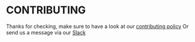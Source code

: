 # CONTRIBUTING 

Thanks for checking, make sure to have a look at our [contributing policy](https://gitlab.memri.io/memri/constitution/blob/master/Contributing%20Policy.md)
Or send us a message via our [Slack](https://app.slack.com/client/TSSDHE1JN/CT4PAP7FE)
